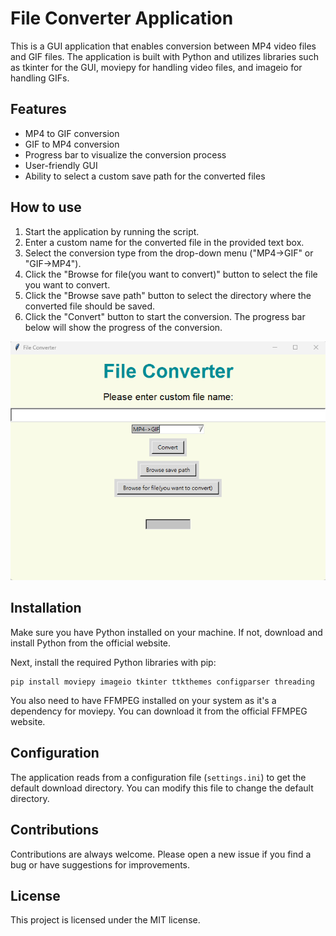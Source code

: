 # File Converter Application

This is a GUI application that enables conversion between MP4 video files and GIF files. The application is built with Python and utilizes libraries such as tkinter for the GUI, moviepy for handling video files, and imageio for handling GIFs.

## Features
- MP4 to GIF conversion
- GIF to MP4 conversion
- Progress bar to visualize the conversion process
- User-friendly GUI
- Ability to select a custom save path for the converted files

## How to use
1. Start the application by running the script.
2. Enter a custom name for the converted file in the provided text box.
3. Select the conversion type from the drop-down menu ("MP4->GIF" or "GIF->MP4").
4. Click the "Browse for file(you want to convert)" button to select the file you want to convert.
5. Click the "Browse save path" button to select the directory where the converted file should be saved.
6. Click the "Convert" button to start the conversion. The progress bar below will show the progress of the conversion.

![Converter](https://github.com/tudohuang/Gif-converter/blob/main/%E8%9E%A2%E5%B9%95%E6%93%B7%E5%8F%96%E7%95%AB%E9%9D%A2%202023-08-04%20152456.png)


## Installation
Make sure you have Python installed on your machine. If not, download and install Python from the official website. 

Next, install the required Python libraries with pip:

```
pip install moviepy imageio tkinter ttkthemes configparser threading
```

You also need to have FFMPEG installed on your system as it's a dependency for moviepy. You can download it from the official FFMPEG website.

## Configuration
The application reads from a configuration file (`settings.ini`) to get the default download directory. You can modify this file to change the default directory.

## Contributions
Contributions are always welcome. Please open a new issue if you find a bug or have suggestions for improvements.

## License
This project is licensed under the MIT license. 
